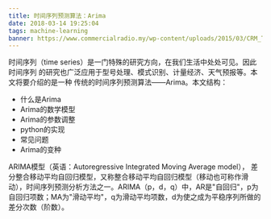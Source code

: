 ```yaml
---
title: 时间序列预测算法：Arima
date: 2018-03-14 19:25:04
tags: machine-learning
banner: https://www.commercialradio.my/wp-content/uploads/2015/03/CRM_Trendstatistic.jpg
---
```

时间序列（time series）是一门特殊的研究方向，在我们生活中处处可见。因此时间序列
的研究也广泛应用于型号处理、模式识别、计量经济、天气预报等。本文将要介绍的是一种
传统的时间序列预测算法——Arima。本文结构：
- 什么是Arima
- Arima的数学模型
- Arima的参数调整
- python的实现
- 常见问题
- Arima的变种

ARIMA模型（英语：Autoregressive Integrated Moving Average model），
差分整合移动平均自回归模型，又称整合移动平均自回归模型（移动也可称作滑
动），时间序列预测分析方法之一。ARIMA（p，d，q）中，AR是"自回归"，p为
自回归项数；MA为"滑动平均"，q为滑动平均项数，d为使之成为平稳序列所做的
差分次数（阶数）。